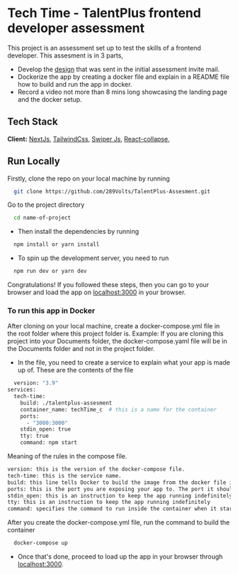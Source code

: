 # Tech Time - TalentPlus frontend developer assessment

This project is an assessment set up to test the skills of a frontend developer. This assesment is in 3 parts,

- Develop the [design](https://www.figma.com/file/efaADvQRuRa9E7GOp8MvP3/Techtime?node-id=1476-4&t=xHjYypGtz6KzMYaO-0) that was sent in the initial assessment invite mail.
- Dockerize the app by creating a docker file and explain in a README file how to build and run the app in docker.
- Record a video not more than 8 mins long showcasing the landing page and the docker setup.

## Tech Stack

**Client:** [NextJs](https://nextjs.org/docs/getting-started), [TailwindCss](https://https://tailwindcss.com/docs/installation), [Swiper Js](https://https://https://swiperjs.com/react), [React-collapse](https://www.npmjs.com/package/react-collapse),

## Run Locally

Firstly, clone the repo on your local machine by running

```bash
  git clone https://github.com/289Volts/TalentPlus-Assesment.git
```

Go to the project directory

```bash
  cd name-of-project
```

- Then install the dependencies by running

```bash
  npm install or yarn install
```

- To spin up the development server, you need to run

```bash
  npm run dev or yarn dev
```

Congratulations! If you followed these steps, then you can go to your browser and load the app on [localhost:3000](https://localhost:3000) in your browser.

### To run this app in Docker

After cloning on your local machine, create a docker-compose.yml file in the root folder where this project folder is.
Example: If you are cloning this project into your Documents folder, the docker-compose.yaml file will be in the Documents folder and not in the project folder.

- In the file, you need to create a service to explain what your app is made up of. These are the contents of the file

```bash
  version: "3.9"
services:
  tech-time:
    build: ./talentplus-assesment
    container_name: techTime_c  # this is a name for the container
    ports:
      - "3000:3000"
    stdin_open: true
    tty: true
    command: npm start
```

Meaning of the rules in the compose file.

```bash
version: this is the version of the docker-compose file.
tech-time: this is the service name.
build: this line tells Docker to build the image from the docker file in the app directory.
ports: this is the port you are exposing your app to. The port it should be mapped to which is the port number of the host
stdin_open: this is an instruction to keep the app running indefinitely
tty: this is an instruction to keep the app running indefinitely
command: specifies the command to run inside the container when it starts up. This will start your app.
```

After you create the docker-compose.yml file, run the command to build the container

```bash
  docker-compose up
```

- Once that's done, proceed to load up the app in your browser through [localhost:3000](https://localhost:3000).
